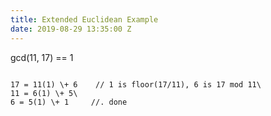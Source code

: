 ```yaml
---
title: Extended Euclidean Example
date: 2019-08-29 13:35:00 Z
---
```


gcd(11, 17) == 1

```text

17 = 11(1) \+ 6    // 1 is floor(17/11), 6 is 17 mod 11\
11 = 6(1) \+ 5\
6 = 5(1) \+ 1     //. done

```
